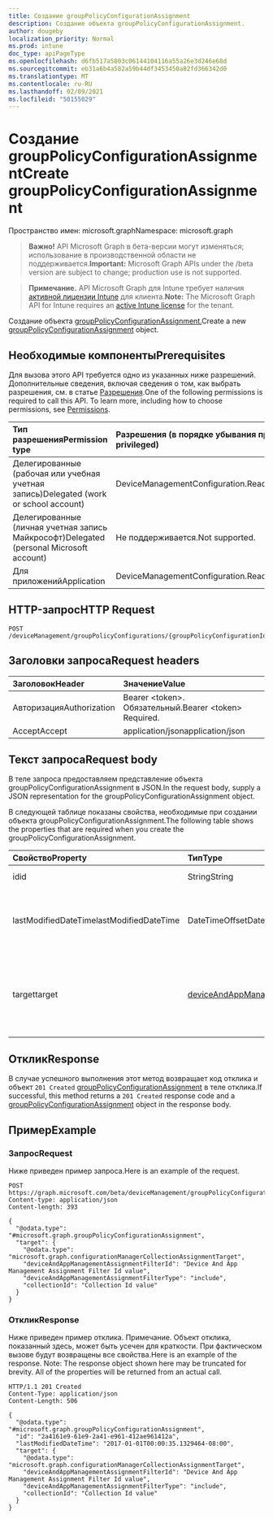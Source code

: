 ```yaml
---
title: Создание groupPolicyConfigurationAssignment
description: Создание объекта groupPolicyConfigurationAssignment.
author: dougeby
localization_priority: Normal
ms.prod: intune
doc_type: apiPageType
ms.openlocfilehash: d6fb517a5803c06144104116a55a26e3d246e68d
ms.sourcegitcommit: eb31a6b4a582a59b44df3453450a82fd366342d0
ms.translationtype: MT
ms.contentlocale: ru-RU
ms.lasthandoff: 02/09/2021
ms.locfileid: "50155029"
---
```

# <a name="create-grouppolicyconfigurationassignment"></a><span data-ttu-id="8d137-103">Создание groupPolicyConfigurationAssignment</span><span class="sxs-lookup"><span data-stu-id="8d137-103">Create groupPolicyConfigurationAssignment</span></span>

<span data-ttu-id="8d137-104">Пространство имен: microsoft.graph</span><span class="sxs-lookup"><span data-stu-id="8d137-104">Namespace: microsoft.graph</span></span>

> <span data-ttu-id="8d137-105">**Важно!** API Microsoft Graph в бета-версии могут изменяться; использование в производственной области не поддерживается.</span><span class="sxs-lookup"><span data-stu-id="8d137-105">**Important:** Microsoft Graph APIs under the /beta version are subject to change; production use is not supported.</span></span>

> <span data-ttu-id="8d137-106">**Примечание.** API Microsoft Graph для Intune требует наличия [активной лицензии Intune](https://go.microsoft.com/fwlink/?linkid=839381) для клиента.</span><span class="sxs-lookup"><span data-stu-id="8d137-106">**Note:** The Microsoft Graph API for Intune requires an [active Intune license](https://go.microsoft.com/fwlink/?linkid=839381) for the tenant.</span></span>

<span data-ttu-id="8d137-107">Создание объекта [groupPolicyConfigurationAssignment.](../resources/intune-grouppolicy-grouppolicyconfigurationassignment.md)</span><span class="sxs-lookup"><span data-stu-id="8d137-107">Create a new [groupPolicyConfigurationAssignment](../resources/intune-grouppolicy-grouppolicyconfigurationassignment.md) object.</span></span>

## <a name="prerequisites"></a><span data-ttu-id="8d137-108">Необходимые компоненты</span><span class="sxs-lookup"><span data-stu-id="8d137-108">Prerequisites</span></span>
<span data-ttu-id="8d137-p101">Для вызова этого API требуется одно из указанных ниже разрешений. Дополнительные сведения, включая сведения о том, как выбрать разрешения, см. в статье [Разрешения](/graph/permissions-reference).</span><span class="sxs-lookup"><span data-stu-id="8d137-p101">One of the following permissions is required to call this API. To learn more, including how to choose permissions, see [Permissions](/graph/permissions-reference).</span></span>

|<span data-ttu-id="8d137-111">Тип разрешения</span><span class="sxs-lookup"><span data-stu-id="8d137-111">Permission type</span></span>|<span data-ttu-id="8d137-112">Разрешения (в порядке убывания привилегий)</span><span class="sxs-lookup"><span data-stu-id="8d137-112">Permissions (from most to least privileged)</span></span>|
|:---|:---|
|<span data-ttu-id="8d137-113">Делегированные (рабочая или учебная учетная запись)</span><span class="sxs-lookup"><span data-stu-id="8d137-113">Delegated (work or school account)</span></span>|<span data-ttu-id="8d137-114">DeviceManagementConfiguration.ReadWrite.All</span><span class="sxs-lookup"><span data-stu-id="8d137-114">DeviceManagementConfiguration.ReadWrite.All</span></span>|
|<span data-ttu-id="8d137-115">Делегированные (личная учетная запись Майкрософт)</span><span class="sxs-lookup"><span data-stu-id="8d137-115">Delegated (personal Microsoft account)</span></span>|<span data-ttu-id="8d137-116">Не поддерживается.</span><span class="sxs-lookup"><span data-stu-id="8d137-116">Not supported.</span></span>|
|<span data-ttu-id="8d137-117">Для приложений</span><span class="sxs-lookup"><span data-stu-id="8d137-117">Application</span></span>|<span data-ttu-id="8d137-118">DeviceManagementConfiguration.ReadWrite.All</span><span class="sxs-lookup"><span data-stu-id="8d137-118">DeviceManagementConfiguration.ReadWrite.All</span></span>|

## <a name="http-request"></a><span data-ttu-id="8d137-119">HTTP-запрос</span><span class="sxs-lookup"><span data-stu-id="8d137-119">HTTP Request</span></span>
<!-- {
  "blockType": "ignored"
}
-->
``` http
POST /deviceManagement/groupPolicyConfigurations/{groupPolicyConfigurationId}/assignments
```

## <a name="request-headers"></a><span data-ttu-id="8d137-120">Заголовки запроса</span><span class="sxs-lookup"><span data-stu-id="8d137-120">Request headers</span></span>
|<span data-ttu-id="8d137-121">Заголовок</span><span class="sxs-lookup"><span data-stu-id="8d137-121">Header</span></span>|<span data-ttu-id="8d137-122">Значение</span><span class="sxs-lookup"><span data-stu-id="8d137-122">Value</span></span>|
|:---|:---|
|<span data-ttu-id="8d137-123">Авторизация</span><span class="sxs-lookup"><span data-stu-id="8d137-123">Authorization</span></span>|<span data-ttu-id="8d137-124">Bearer &lt;token&gt;. Обязательный.</span><span class="sxs-lookup"><span data-stu-id="8d137-124">Bearer &lt;token&gt; Required.</span></span>|
|<span data-ttu-id="8d137-125">Accept</span><span class="sxs-lookup"><span data-stu-id="8d137-125">Accept</span></span>|<span data-ttu-id="8d137-126">application/json</span><span class="sxs-lookup"><span data-stu-id="8d137-126">application/json</span></span>|

## <a name="request-body"></a><span data-ttu-id="8d137-127">Текст запроса</span><span class="sxs-lookup"><span data-stu-id="8d137-127">Request body</span></span>
<span data-ttu-id="8d137-128">В теле запроса предоставляем представление объекта groupPolicyConfigurationAssignment в JSON.</span><span class="sxs-lookup"><span data-stu-id="8d137-128">In the request body, supply a JSON representation for the groupPolicyConfigurationAssignment object.</span></span>

<span data-ttu-id="8d137-129">В следующей таблице показаны свойства, необходимые при создании объекта groupPolicyConfigurationAssignment.</span><span class="sxs-lookup"><span data-stu-id="8d137-129">The following table shows the properties that are required when you create the groupPolicyConfigurationAssignment.</span></span>

|<span data-ttu-id="8d137-130">Свойство</span><span class="sxs-lookup"><span data-stu-id="8d137-130">Property</span></span>|<span data-ttu-id="8d137-131">Тип</span><span class="sxs-lookup"><span data-stu-id="8d137-131">Type</span></span>|<span data-ttu-id="8d137-132">Описание</span><span class="sxs-lookup"><span data-stu-id="8d137-132">Description</span></span>|
|:---|:---|:---|
|<span data-ttu-id="8d137-133">id</span><span class="sxs-lookup"><span data-stu-id="8d137-133">id</span></span>|<span data-ttu-id="8d137-134">String</span><span class="sxs-lookup"><span data-stu-id="8d137-134">String</span></span>|<span data-ttu-id="8d137-135">Ключ объекта.</span><span class="sxs-lookup"><span data-stu-id="8d137-135">Key of the entity.</span></span>|
|<span data-ttu-id="8d137-136">lastModifiedDateTime</span><span class="sxs-lookup"><span data-stu-id="8d137-136">lastModifiedDateTime</span></span>|<span data-ttu-id="8d137-137">DateTimeOffset</span><span class="sxs-lookup"><span data-stu-id="8d137-137">DateTimeOffset</span></span>|<span data-ttu-id="8d137-138">Дата и время последнего изменения объекта.</span><span class="sxs-lookup"><span data-stu-id="8d137-138">The date and time the entity was last modified.</span></span>|
|<span data-ttu-id="8d137-139">target</span><span class="sxs-lookup"><span data-stu-id="8d137-139">target</span></span>|[<span data-ttu-id="8d137-140">deviceAndAppManagementAssignmentTarget</span><span class="sxs-lookup"><span data-stu-id="8d137-140">deviceAndAppManagementAssignmentTarget</span></span>](../resources/intune-shared-deviceandappmanagementassignmenttarget.md)|<span data-ttu-id="8d137-141">Тип групп, нацеленных на конфигурацию групповой политики.</span><span class="sxs-lookup"><span data-stu-id="8d137-141">The type of groups targeted the group policy configuration.</span></span>|



## <a name="response"></a><span data-ttu-id="8d137-142">Отклик</span><span class="sxs-lookup"><span data-stu-id="8d137-142">Response</span></span>
<span data-ttu-id="8d137-143">В случае успешного выполнения этот метод возвращает код отклика и объект `201 Created` [groupPolicyConfigurationAssignment](../resources/intune-grouppolicy-grouppolicyconfigurationassignment.md) в теле отклика.</span><span class="sxs-lookup"><span data-stu-id="8d137-143">If successful, this method returns a `201 Created` response code and a [groupPolicyConfigurationAssignment](../resources/intune-grouppolicy-grouppolicyconfigurationassignment.md) object in the response body.</span></span>

## <a name="example"></a><span data-ttu-id="8d137-144">Пример</span><span class="sxs-lookup"><span data-stu-id="8d137-144">Example</span></span>

### <a name="request"></a><span data-ttu-id="8d137-145">Запрос</span><span class="sxs-lookup"><span data-stu-id="8d137-145">Request</span></span>
<span data-ttu-id="8d137-146">Ниже приведен пример запроса.</span><span class="sxs-lookup"><span data-stu-id="8d137-146">Here is an example of the request.</span></span>
``` http
POST https://graph.microsoft.com/beta/deviceManagement/groupPolicyConfigurations/{groupPolicyConfigurationId}/assignments
Content-type: application/json
Content-length: 393

{
  "@odata.type": "#microsoft.graph.groupPolicyConfigurationAssignment",
  "target": {
    "@odata.type": "microsoft.graph.configurationManagerCollectionAssignmentTarget",
    "deviceAndAppManagementAssignmentFilterId": "Device And App Management Assignment Filter Id value",
    "deviceAndAppManagementAssignmentFilterType": "include",
    "collectionId": "Collection Id value"
  }
}
```

### <a name="response"></a><span data-ttu-id="8d137-147">Отклик</span><span class="sxs-lookup"><span data-stu-id="8d137-147">Response</span></span>
<span data-ttu-id="8d137-p102">Ниже приведен пример отклика. Примечание. Объект отклика, показанный здесь, может быть усечен для краткости. При фактическом вызове будут возвращены все свойства.</span><span class="sxs-lookup"><span data-stu-id="8d137-p102">Here is an example of the response. Note: The response object shown here may be truncated for brevity. All of the properties will be returned from an actual call.</span></span>
``` http
HTTP/1.1 201 Created
Content-Type: application/json
Content-Length: 506

{
  "@odata.type": "#microsoft.graph.groupPolicyConfigurationAssignment",
  "id": "2a4161e9-61e9-2a41-e961-412ae961412a",
  "lastModifiedDateTime": "2017-01-01T00:00:35.1329464-08:00",
  "target": {
    "@odata.type": "microsoft.graph.configurationManagerCollectionAssignmentTarget",
    "deviceAndAppManagementAssignmentFilterId": "Device And App Management Assignment Filter Id value",
    "deviceAndAppManagementAssignmentFilterType": "include",
    "collectionId": "Collection Id value"
  }
}
```




